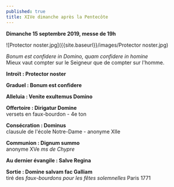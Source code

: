 ```yaml
---
published: true
title: XIVe dimanche après la Pentecôte
---
```

**Dimanche 15 septembre 2019, messe de 19h**

![Protector noster.jpg]({{site.baseurl}}/images/Protector noster.jpg)

*Bonum est confidere in Domino, quam confidere in homine*  
Mieux vaut compter sur le Seigneur que de compter sur l'homme.

**Introït : Protector noster**

**Graduel : Bonum est confidere**

**Alleluia : Venite exultemus Domino**

**Offertoire : Dirigatur Domine**  
versets en faux-bourdon - 4e ton

**Consécration : Dominus**  
clausule de l'école Notre-Dame - anonyme XIIe

**Communion : Dignum summo**  
anonyme XVe *ms de Chypre*

**Au dernier évangile : Salve Regina**

**Sortie : Domine salvam fac Galliam**  
tiré des *faux-bourdons pour les fêtes solemnelles* Paris 1771
